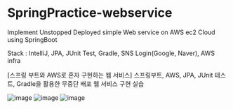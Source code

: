 # SpringPractice-webservice

Implement Unstopped Deployed simple Web service on AWS ec2 Cloud using SpringBoot

Stack : IntelliJ, JPA, JUnit Test, Gradle, SNS Login(Google, Naver), AWS infra

[스프링 부트와 AWS로 혼자 구현하는 웹 서비스]
스프링부트, AWS, JPA, JUnit 테스트, Gradle을 활용한 무중단 배포 웹 서비스 구현 실습

![image](https://user-images.githubusercontent.com/52997401/128632576-2b657565-46f4-4760-bb4e-c137fa05d75a.png)
![image](https://user-images.githubusercontent.com/52997401/128632673-5e4c009b-1b9a-4f0f-a9ae-34a30481d3a6.png)
![image](https://user-images.githubusercontent.com/52997401/128632600-f67b807c-d82f-4f2b-9f67-1a3cea528a51.png)
